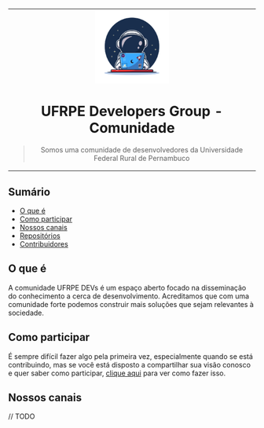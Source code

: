 <table align="center"><tr><td align="center" width="9999">
<img src="src/imgs/ufrpe-devs.png" align="center" width="150" alt="Project icon">

# UFRPE Developers Group - Comunidade

> Somos uma comunidade de desenvolvedores da Universidade Federal Rural de Pernambuco
</td></tr></table>


## Sumário
 - [O que é](#o-que-é)
 - [Como participar](#como-participar)
 - [Nossos canais](#nossos-canais)
 - [Repositórios](Repos.md)
 - [Contribuidores](Contributors.md)

## O que é

A comunidade UFRPE DEVs é um espaço aberto focado na disseminação do
conhecimento a cerca de desenvolvimento. Acreditamos que com 
uma comunidade forte podemos construir mais soluções que sejam
relevantes à sociedade. 

## Como participar

É sempre difícil fazer algo pela primeira vez, especialmente quando se está contribuindo, mas se você está disposto a compartilhar sua visão conosco e quer saber como participar, [clique aqui](CONTRIBUTING.md) para ver como fazer isso.

## Nossos canais

// TODO
